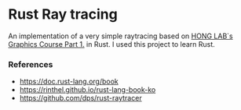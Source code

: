 # Rust Ray tracing

An implementation of a very simple raytracing based on [HONG LAB`s Graphics Course Part 1.](https://honglab.co.kr/courses/graphicspt1) in Rust.
I used this project to learn Rust.


### References
- https://doc.rust-lang.org/book
- https://rinthel.github.io/rust-lang-book-ko
- https://github.com/dps/rust-raytracer
